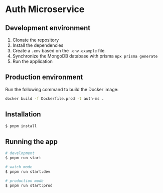 
# Auth Microservice

## Development environment

1. Clonate the repository 
2. Install the dependencies
3. Create a `.env` based on the `.env.example` file.
4. Synchronize the MongoDB database with prisma `npx prisma generate`
5. Run the application

## Production environment

Run the following command to build the Docker image:
```bash
docker build -f Dockerfile.prod -t auth-ms .
```

## Installation

```bash
$ pnpm install
```

## Running the app

```bash
# development
$ pnpm run start

# watch mode
$ pnpm run start:dev

# production mode
$ pnpm run start:prod
```